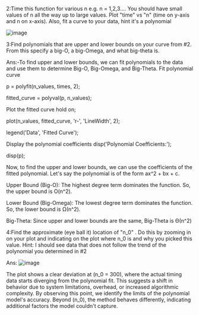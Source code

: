 2:Time this function for various n e.g. n = 1,2,3.... You should have small values of n all the way up to large values. Plot "time" vs "n" (time on y-axis and n on x-axis). Also, fit a curve to your data, hint it's a polynomial

![image](https://github.com/user-attachments/assets/9d45865e-a96b-415e-b4b9-c8c3cbe50e32)

3:Find polynomials that are upper and lower bounds on your curve from #2. From this specify a big-O, a big-Omega, and what big-theta is.

Ans:-To find upper and lower bounds, we can fit polynomials to the data 
and use them to determine Big-O, Big-Omega, and Big-Theta.
 Fit polynomial curve
 
p = polyfit(n_values, times, 2);

fitted_curve = polyval(p, n_values);

 Plot the fitted curve
hold on;

plot(n_values, fitted_curve, 'r-', 'LineWidth', 2);

legend('Data', 'Fitted Curve');

 Display the polynomial coefficients
disp('Polynomial Coefficients:');

disp(p);

Now, to find the upper and lower bounds, we can use the coefficients 
of the fitted polynomial. Let's say the polynomial is of the form 
ax^2 + bx + c.

Upper Bound (Big-O): The highest degree term dominates the function. 
So, the upper bound is O(n^2).

Lower Bound (Big-Omega): The lowest degree term dominates the 
function. So, the lower bound is Ω(n^2).

Big-Theta: Since upper and lower bounds are the same, Big-Theta is 
Θ(n^2)

4:Find the approximate (eye ball it) location of "n_0" . Do this by zooming in on your plot and indicating on the plot where n_0 is and why you picked this value. Hint: I should see data that does not follow the trend of the polynomial you determined in #2

Ans:
![image](https://github.com/user-attachments/assets/b4fcb148-af63-4829-ad37-b0fec96acaaf)

The plot shows a clear deviation at \(n_0 = 300\), where the actual timing data starts diverging from the polynomial fit. This suggests a shift in behavior due to system limitations, overhead, or increased algorithmic complexity. By observing this point, we identify the limits of the polynomial model's accuracy. Beyond \(n_0\), the method behaves differently, indicating additional factors the model couldn't capture.
